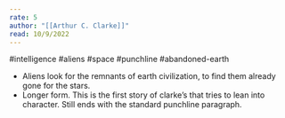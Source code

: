```yaml
---
rate: 5
author: "[[Arthur C. Clarke]]"
read: 10/9/2022
---
```



#intelligence #aliens #space #punchline #abandoned-earth 

- Aliens look for the remnants of earth civilization, to find them already gone for the stars.
- Longer form. This is the first story of clarke’s that tries to lean into character. Still ends with the standard punchline paragraph.